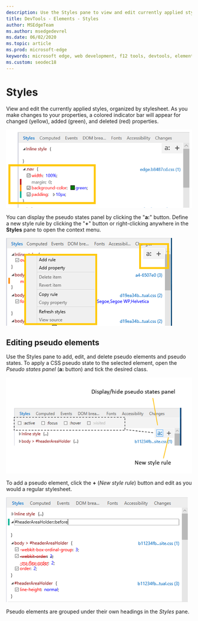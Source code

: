 ```yaml
---
description: Use the Styles pane to view and edit currently applied styles and pseudo elements
title: DevTools - Elements - Styles
author: MSEdgeTeam
ms.author: msedgedevrel
ms.date: 06/02/2020
ms.topic: article
ms.prod: microsoft-edge
keywords: microsoft edge, web development, f12 tools, devtools, elements, styles, pseudo state, pseudo classe, pseudo element
ms.custom: seodec18
---
```


# Styles
View and edit the currently applied styles, organized by stylesheet.  As you make changes to your properties, a colored indicator bar will appear for changed (yellow), added (green), and deleted (red) properties.

![Styles pane](../media/elements_styles.png)

You can display the pseudo states panel by clicking the "**a:**" button. Define a new style rule by clicking the "**+**" button or right-clicking anywhere in the **Styles** pane to open the context menu.

![Styles pane buttons and context menu](../media/elements_styles_buttons.png)

## Editing pseudo elements

Use the Styles pane to add, edit, and delete pseudo elements and pseudo states. To apply a CSS pseudo state to the selected element, open the *Pseudo states panel* (**a:** button) and tick the desired class.

![Pseudo classes in Styles pane](../media/elements_styles_pseudo_states.png)

To add a pseudo element, click the **+** (*New style rule*) button and edit as you would a regular stylesheet.

![Adding a pseudo element from the Styles pane](../media/elements_styles_pseudo_element.png)

Pseudo elements are grouped under their own headings in the *Styles* pane.